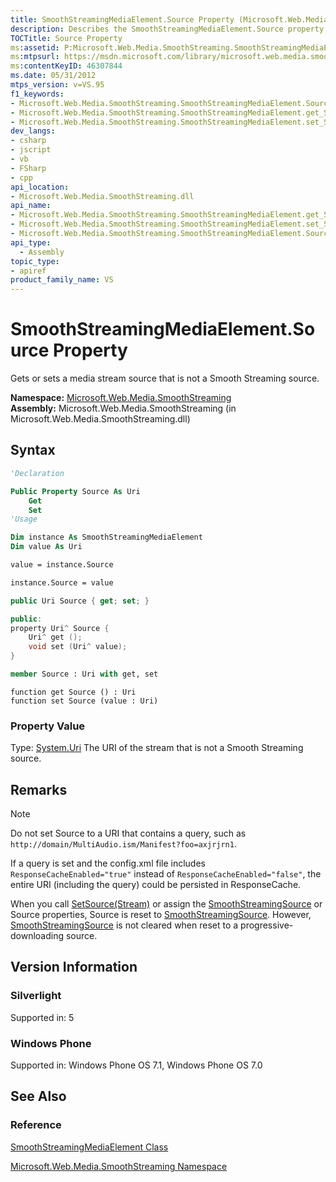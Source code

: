 ```yaml
---
title: SmoothStreamingMediaElement.Source Property (Microsoft.Web.Media.SmoothStreaming)
description: Describes the SmoothStreamingMediaElement.Source property and details the property's syntax, property value, remarks, and Silverlight information.
TOCTitle: Source Property
ms:assetid: P:Microsoft.Web.Media.SmoothStreaming.SmoothStreamingMediaElement.Source
ms:mtpsurl: https://msdn.microsoft.com/library/microsoft.web.media.smoothstreaming.smoothstreamingmediaelement.source(v=VS.95)
ms:contentKeyID: 46307844
ms.date: 05/31/2012
mtps_version: v=VS.95
f1_keywords:
- Microsoft.Web.Media.SmoothStreaming.SmoothStreamingMediaElement.Source
- Microsoft.Web.Media.SmoothStreaming.SmoothStreamingMediaElement.get_Source
- Microsoft.Web.Media.SmoothStreaming.SmoothStreamingMediaElement.set_Source
dev_langs:
- csharp
- jscript
- vb
- FSharp
- cpp
api_location:
- Microsoft.Web.Media.SmoothStreaming.dll
api_name:
- Microsoft.Web.Media.SmoothStreaming.SmoothStreamingMediaElement.get_Source
- Microsoft.Web.Media.SmoothStreaming.SmoothStreamingMediaElement.set_Source
- Microsoft.Web.Media.SmoothStreaming.SmoothStreamingMediaElement.Source
api_type:
  - Assembly
topic_type:
- apiref
product_family_name: VS
---
```


# SmoothStreamingMediaElement.Source Property

Gets or sets a media stream source that is not a Smooth Streaming source.

**Namespace:**  [Microsoft.Web.Media.SmoothStreaming](microsoft-web-media-smoothstreaming-namespace_1.md)  
**Assembly:**  Microsoft.Web.Media.SmoothStreaming (in Microsoft.Web.Media.SmoothStreaming.dll)

## Syntax

```vb
'Declaration

Public Property Source As Uri
    Get
    Set
'Usage

Dim instance As SmoothStreamingMediaElement
Dim value As Uri

value = instance.Source

instance.Source = value
```

```csharp
public Uri Source { get; set; }
```

```cpp
public:
property Uri^ Source {
    Uri^ get ();
    void set (Uri^ value);
}
```

``` fsharp
member Source : Uri with get, set
```

```jscript
function get Source () : Uri
function set Source (value : Uri)
```

### Property Value

Type: [System.Uri](https://msdn.microsoft.com/library/txt7706a\(v=vs.95\))  
The URI of the stream that is not a Smooth Streaming source.

## Remarks

> [!NOTE]  
> Do not set Source to a URI that contains a query, such as `http://domain/MultiAudio.ism/Manifest?foo=axjrjrn1`.
>
> If a query is set and the config.xml file includes `ResponseCacheEnabled="true"` instead of `ResponseCacheEnabled="false"`, the entire URI (including the query) could be persisted in ResponseCache.

When you call [SetSource(Stream)](smoothstreamingmediaelement-setsource-method-microsoft-web-media-smoothstreaming_1.md) or assign the [SmoothStreamingSource](smoothstreamingmediaelement-smoothstreamingsource-property-microsoft-web-media-smoothstreaming_1.md) or Source properties, Source is reset to [SmoothStreamingSource](smoothstreamingmediaelement-smoothstreamingsource-property-microsoft-web-media-smoothstreaming_1.md). However, [SmoothStreamingSource](smoothstreamingmediaelement-smoothstreamingsource-property-microsoft-web-media-smoothstreaming_1.md) is not cleared when reset to a progressive-downloading source.

## Version Information

### Silverlight

Supported in: 5  

### Windows Phone

Supported in: Windows Phone OS 7.1, Windows Phone OS 7.0  

## See Also

### Reference

[SmoothStreamingMediaElement Class](smoothstreamingmediaelement-class-microsoft-web-media-smoothstreaming_1.md)

[Microsoft.Web.Media.SmoothStreaming Namespace](microsoft-web-media-smoothstreaming-namespace_1.md)
